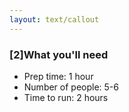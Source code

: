 ```yaml
---
layout: text/callout
---
```

### [2]What you'll need
- Prep time: 1 hour
- Number of people: 5-6
- Time to run: 2 hours
